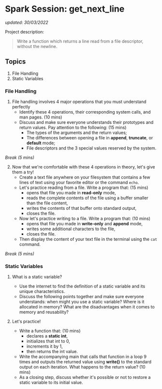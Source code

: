 # Spark Session: get_next_line
*updated: 30/03/2022*

Project description:
> Write a function which returns a line read from a file descriptor, without the newline.

## Topics

1. File Handling
2. Static Variables

### File Handling

1. File handling involves 4 major operations that you must understand perfectly
    - Identify these 4 operations, their corresponding system calls, and man pages. (10 mins)
    - Discuss and make sure everyone understands their prototypes and return values.
        Pay attention to the following: (15 mins)
        - The types of the arguments and the return values;
        - The differences between opening a file in **append**, **truncate**, or **default** mode;
        - File descriptors and the 3 special values reserved by the system.

*Break (5 mins)*

2. Now that we're comfortable with these 4 operations in theory, let's give them a try!
    - Create a text file anywhere on your filesystem that contains a few lines of text using your favorite editor or the command `echo`.
    - Let's practice reading from a file. Write a program that: (15 mins)
        - opens that file you made in **read-only** mode,
        - reads the complete contents of the file using a buffer smaller than the file content,
        - writes the contents of that buffer onto standard output,
        - closes the file.
    - Now let's practice writing to a file. Write a program that: (10 mins)
        - opens that file you made in **write-only** and **append** mode,
        - writes some additional characters to the file,
        - closes the file.
    - Then display the content of your text file in the terminal using the `cat` command.

*Break (5 mins)*

### Static Variables

1. What is a static variable?
    - Use the internet to find the definition of a static variable and its unique characteristics.
    - Discuss the following points together and make sure everyone understands: when might you use a static variable? Where is it allocated in memory? What are the disadvantages when it comes to memory and reusability?

2. Let's practice!
    - Write a function that: (10 mins)
        - declares a **static int**,
        - initializes that int to 0,
        - increments it by 1,
        - then returns the int value.
    - Write the accompanying main that calls that function in a loop 9 times and outputs the returned value using **write()** to the standard output on each iteration. What happens to the return value? (10 mins)
    - As a closing step, discuss whether it's possible or not to restore a static variable to its initial value.
